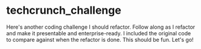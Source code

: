 # techcrunch_challenge

Here's another coding challenge I should refactor. Follow along as I refactor and make it presentable and enterprise-ready. I included the original code to compare against when the refactor is done. This should be fun. Let's go!

